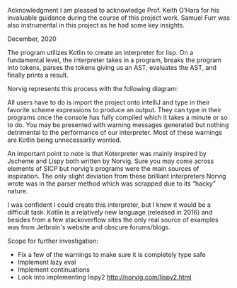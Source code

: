 Acknowledgment 
    I am pleased to acknowledge Prof. Keith O’Hara for his invaluable guidance during the course of this project work. Samuel Furr was also instrumental in this project as he had some key insights. 
    
December, 2020 

   The program utilizes Kotlin to create an interpreter for lisp. On a fundamental level, the interpreter takes in a program, breaks the program into tokens, parses the tokens giving us an AST, evaluates the AST, and finally prints a result.

Norvig represents this process with the following diagram: 

   All users have to do is import the project onto intelliJ and type in their favorite scheme expressions to produce an output. They can type in their programs once the console has fully compiled which it takes a minute or so to do. You may be presented with warning messages generated but nothing detrimental to the performance of our interpreter. Most of these warnings are Kotlin being unnecessarily worried. 

   An important point to note is that Koterpreter was mainly inspired by Jscheme and Lispy both written by Norvig. Sure you may come across elements of SICP but norvig’s programs were the main sources of inspiration. The only slight deviation from these brilliant interpreters Norvig wrote was in the parser method which was scrapped due to its “hacky” nature. 

   I was confident I could create this interpreter, but I knew it would be a difficult task. Kotlin is a relatively new language (released in 2016) and besides from a few stackoverflow sites the only real source of examples was from Jetbrain's website and obscure forums/blogs. 


Scope for further investigation:
- Fix a few of the warnings to make sure it is completely type safe
- Implement lazy eval
- Implement continuations
- Look into implementing lispy2 
http://norvig.com/lispy2.html 





